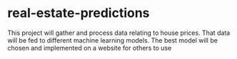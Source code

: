 # real-estate-predictions
This project will gather and process data relating to house prices. That data will be fed to different machine learning models. The best model will be chosen and implemented on a website for others to use
